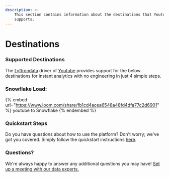 ```yaml
---
description: >-
    This section contains information about the destinations that Youtube
    supports.
---
```


# Destinations

### Supported Destinations

The [Lyftrondata](https://www.lyftrondata.com/) driver of [Youtube](https://www.lyftrondata.com/integration/marketing-analytics/youtube/) provides support for the below destinations for instant analytics with no engineering in just 4 simple steps.

### Snowflake Load:

{% embed url="https://www.loom.com/share/fb1cd4acea6548a48fd4dfa77c2d6901" %}
youtube to Snowflake
{% endembed %}

### Quickstart Steps

Do you have questions about how to use the platform? Don't worry; we've got you covered. Simply follow the quickstart instructions [here](../../../quickstart-steps.md).

### Questions? <a href="#questions" id="questions"></a>

We're always happy to answer any additional questions you may have! [Set up a meeting with our data experts.](https://www.lyftrondata.com/book-a-meeting/)
